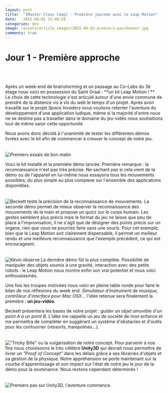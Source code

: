 ```yaml
---
layout: post
title:  "[Master Class Camp] - Première journée avec le Leap Motion"
date:   2015-06-01 15:46:58
categories: dev
image: /assets/article_images/2015-06-01-premiers-pas/banner.jpg
comments: true
---
```


Jour 1 - Première approche
===
<br><br>

Après un week-end de brainstorming et un passage au Co-Labs du 3è étage nous voici en possession du Saint Graal : **un kit Leap Motion ! **
<br>
Le choix de cette technologie s'est articulé autour d'une envie commune de prendre de la distance vis à vis du web le temps d'un projet. Après avoir travaillé sur le projet *Space Invaders* nous voulions retenter l'aventure du développement d'une application ludique, même si la majorité d'entre nous ne se destine pas a travailler dans le domaine du jeu-vidéo nous souhaitions tout de même saisir cette opportunité.

Nous avons donc décidé à l'unanimité de tester les différentes démos livrées avec le kit afin de commencer à creuser le concept de notre jeu.
<br><br><br>
![Premiers essais de bon matin](http://i.imgur.com/i7gWeIN.jpg?1)

Voici le kit installé et la première démo lancée.
Première remarque : la reconnaissance n'est pas très précise. Ne sachant pas si cela vient de la démo ou de l'appareil en lui-même nous essayons tous les mouvements possibles, du plus simple au plus complexe sur l'ensemble des applications disponibles.
<br><br><br>
![Beckett teste la précision de la reconnaissance de mouvements.](http://i.imgur.com/5eyoitu.jpg?1)
La seconde démo permet de mieux observer la reconnaissance des mouvements de la main et propose un quizz sur le corps humain. Les gestes semblent plus précis mais le format du jeu ne laisse que peu de place à l'improvisation, il ne s'agit que de désigner des points précis sur un organe, rien que vous ne pourriez faire sans une souris. Pour cet exemple, bien que le Leap Motion soit clairement dispensable, il permet un meilleur rendu et une meilleure reconnaissance que l'exemple précédent, ce qui est encourageant.
<br><br><br>
![Kévin observe](http://i.imgur.com/Qm203RP.jpg?1)
La dernière démo fût la plus complète. Possibilité de manipuler des objets soumis à une gravité, interaction avec des petits robots : le Leap Motion nous montre enfin son vrai potentiel et nous voici enthousiasmés.

Une fois les troupes motivées nous voici en pleine table ronde pour faire le bilan de nos réflexions du week end. *Simulateur d'instrument de musique*, *contrôleur d'interface pour Mac OSX*... l'idée retenue sera finalement la première : **un jeu-vidéo**.

Beckett présentera les bases de notre projet : *guider un objet amovible d'un point A à un point B*. L'idée me rappelle un jeu de société de mon enfance et me permettra de compléter en suggérant un système d'obstacles et d'outils pour les contourner (ressorts, trampolines...).
<br><br><br>
!["Tricky Bille" ou la vulgarisation de notre concept.](http://www.joueclub.fr/images/produits/B/0602/06020022.jpg)
Pour parvenir à nos fins nous choisissons le très célèbre **Unity3D** qui devrait nous permettre de livrer un *"Proof of Concept"* dans les délais grâce à ses librairies d'objets et sa gestion de la physique. Notre appréhension se porte maintenant sur la courbe d'apprentissage et son impact sur l'état de notre jeu le jour de la démo pour la soutenance. Nous restons cependant déterminés !
<br><br><br>
![Premiers pas sur Unity3D, l'aventure commence.](http://i.imgur.com/CQJTS50.jpg)
